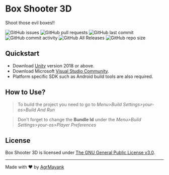 # Box Shooter 3D

Shoot those evil boxes!!

![GitHub issues](https://img.shields.io/github/issues/AgrMayank/Box-Shooter-3D?label=Issues&style=flat-square)
![GitHub pull requests](https://img.shields.io/github/issues-pr/AgrMayank/Box-Shooter-3D?label=Pull%20Requests&style=flat-square)
![GitHub last commit](https://img.shields.io/github/last-commit/AgrMayank/Box-Shooter-3D?label=Last%20Commit&style=flat-square)
![GitHub commit activity](https://img.shields.io/github/commit-activity/m/AgrMayank/Box-Shooter-3D?label=Commit%20Activity&style=flat-square)
![GitHub All Releases](https://img.shields.io/github/downloads/AgrMayank/Box-Shooter-3D/total?label=Downloads&style=flat-square)
![GitHub repo size](https://img.shields.io/github/repo-size/AgrMayank/Box-Shooter-3D?label=Repo%20Size&style=flat-square)

## Quickstart

- Download [Unity](https://unity3d.com/get-unity/download/archive) version 2018
  or above.
- Download Microsoft
  [Visual Studio Community](https://visualstudio.microsoft.com/).
- Platform specific SDK such as Android build tools are also required.

## How to Use?

> To build the project you need to go to _Menu>Build Settings>your-os>Build And
> Run_

> Don't forget to change the **Bundle Id** under the _Menu>Build
> Settings>your-os>Player Preferences_

## License

Box Shooter 3D is licensed under
[The GNU General Public License v3.0](https://www.gnu.org/licenses/gpl-3.0.en.html).

<hr>

Made with ❤ by [AgrMayank](https://AgrMayank.GitHub.io)
